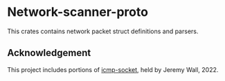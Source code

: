 # Network-scanner-proto
This crates contains network packet struct definitions and parsers.

## Acknowledgement 
This project includes portions of [icmp-socket](https://github.com/zaphar/icmp-socket), held by Jeremy Wall, 2022.
